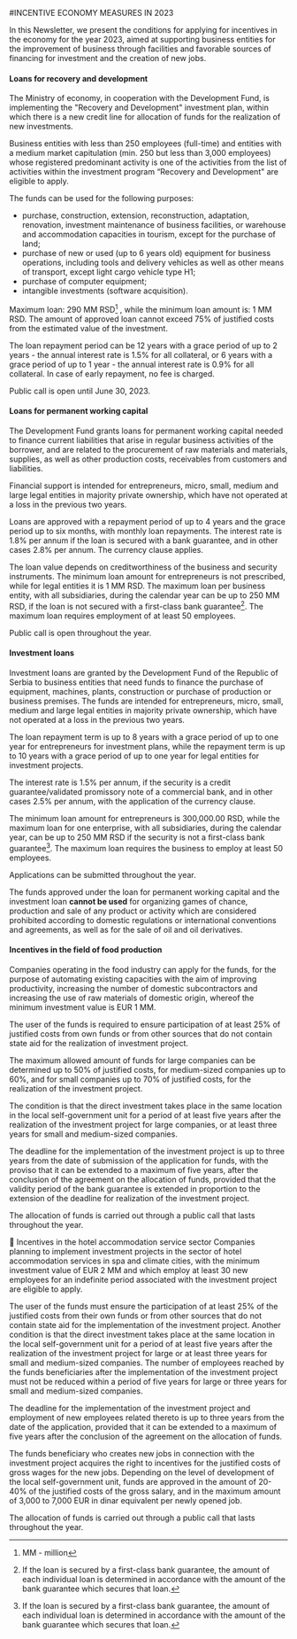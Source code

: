 #INCENTIVE ECONOMY MEASURES IN 2023

In this Newsletter, we present the conditions for applying for incentives in the economy for the year 2023, aimed at supporting business entities for the improvement of business through facilities and favorable sources of financing for investment and the creation of new jobs.

#### Loans for recovery and development

The Ministry of economy, in cooperation with the Development Fund, is implementing the "Recovery and Development" investment plan, within which there is a new credit line for allocation of funds for the realization of new investments.

Business entities with less than 250 employees (full-time) and entities with a medium market capitulation (min. 250 but less than 3,000 employees) whose registered predominant activity is one of the activities from the list of activities within the investment program “Recovery and Development" are eligible to apply. 

The funds can be used for the following purposes:

- purchase, construction, extension, reconstruction, adaptation, renovation, investment maintenance of business facilities, or warehouse and accommodation capacities in tourism, except for the purchase of land;
- purchase of new or used (up to 6 years old) equipment for business operations, including tools and delivery vehicles as well as other means of transport, except light cargo vehicle type H1;
- purchase of computer equipment;
- intangible investments (software acquisition).

Maximum loan: 290 MM RSD[^1] , while the minimum loan amount is: 1 MM RSD. The amount of approved loan cannot exceed 75% of justified costs from the estimated value of the investment.

The loan repayment period can be 12 years with a grace period of up to 2 years - the annual interest rate is 1.5%  for all collateral, or 6 years with a grace period of up to 1 year - the annual interest rate is 0.9% for all collateral. In case of early repayment, no fee is charged.

Public call is open until June 30, 2023.

#### Loans for permanent working capital

The Development Fund grants loans for permanent working capital needed to finance current liabilities that arise in regular business activities of the borrower, and are related to the procurement of raw materials and materials, supplies, as well as other production costs, receivables from customers and liabilities.

Financial support is intended for entrepreneurs, micro, small, medium and large legal entities in majority private ownership, which have not operated at a loss in the previous two years.

Loans are approved with a repayment period of up to 4 years and the grace period up to six months, with monthly loan repayments. The interest rate is 1.8% per annum if the loan is secured with a bank guarantee, and in other cases 2.8% per annum. The currency clause applies.

The loan value depends on creditworthiness of the business and security instruments. The minimum loan amount for entrepreneurs is not prescribed, while for legal entities it is 1 MM RSD. The maximum loan per business entity, with all subsidiaries, during the calendar year can be up to 250 MM RSD, if the loan is not secured with a first-class bank guarantee[^2]. The maximum loan requires employment of at least 50 employees.

Public call is open throughout the year.

#### Investment loans
Investment loans are granted by the Development Fund of the Republic of Serbia to business entities that need funds to finance the purchase of equipment, machines, plants, construction or purchase of production or business premises. The funds are intended for entrepreneurs, micro, small, medium and large legal entities in majority private ownership, which have not operated at a loss in the previous two years.

The loan repayment term is up to 8 years with a grace period of up to one year for entrepreneurs for investment plans, while the repayment term is up to 10 years with a grace period of up to one year for legal entities for investment projects.

The interest rate is 1.5% per annum, if the security is a credit guarantee/validated promissory note of a commercial bank, and in other cases 2.5% per annum, with the application of the currency clause.

The minimum loan amount for entrepreneurs is 300,000.00 RSD, while the maximum loan for one enterprise, with all subsidiaries, during the calendar year, can be up to 250 MM RSD if the security is not a first-class bank guarantee[^3]. The maximum loan requires the business to employ at least 50 employees.

Applications can be submitted throughout the year.

The funds approved under the loan for permanent working capital and the investment loan **cannot be used** for organizing games of chance, production and sale of any product or activity which are considered prohibited according to domestic regulations or international conventions and agreements, as well as for the sale of oil and oil derivatives.

#### Incentives in the field of food production

Companies operating in the food industry can apply for the funds, for the purpose of automating existing capacities with the aim of improving productivity, increasing the number of domestic subcontractors and increasing the use of raw materials of domestic origin, whereof the minimum investment value is EUR 1 MM.

The user of the funds is required to ensure participation of at least 25% of justified costs from own funds or from other sources that do not contain state aid for the realization of investment project.

The maximum allowed amount of funds for large companies can be determined up to 50% of justified costs, for medium-sized companies up to 60%, and for small companies up to 70% of justified costs, for the realization of the investment project.

The condition is that the direct investment takes place in the same location in the local self-government unit for a period of at least five years after the realization of the investment project for large companies, or at least three years for small and medium-sized companies.

The deadline for the implementation of the investment project is up to three years from the date of submission of the application for funds, with the proviso that it can be extended to a maximum of five years, after the conclusion of the agreement on the allocation of funds, provided that the validity period of the bank guarantee is extended in proportion to the extension of the deadline for realization of the investment project.

The allocation of funds is carried out through a public call that lasts throughout the year.

	Incentives in the hotel accommodation service sector
Companies planning to implement investment projects in the sector of hotel accommodation services in spa and climate cities, with the minimum investment value of EUR 2 MM and which employ at least 30 new employees for an indefinite period associated with the investment project are eligible to apply.

The user of the funds must ensure the participation of at least 25% of the justified costs from their own funds or from other sources that do not contain state aid for the implementation of the investment project. Another condition is that the direct investment takes place at the same location in the local self-government unit for a period of at least five years after the realization of the investment project for large or at least three years for small and medium-sized companies. The number of employees reached by the funds beneficiaries after the implementation of the investment project must not be reduced within a period of five years for large or three years for small and medium-sized companies.

The deadline for the implementation of the investment project and employment of new employees related thereto is up to three years from the date of the application, provided that it can be extended to a maximum of five years after the conclusion of the agreement on the allocation of funds.

The funds beneficiary who creates new jobs in connection with the investment project acquires the right to incentives for the justified costs of gross wages for the new jobs. Depending on the level of development of the local self-government unit, funds are approved in the amount of 20-40% of the justified costs of the gross salary, and in the maximum amount of 3,000 to 7,000 EUR in dinar equivalent per newly opened job.

The allocation of funds is carried out through a public call that lasts throughout the year. 

[^1]: MM - million
[^2]: If the loan is secured by a first-class bank guarantee, the amount of each individual loan is determined in accordance with the amount of the bank guarantee which secures that loan.
[^3]: If the loan is secured by a first-class bank guarantee, the amount of each individual loan is determined in accordance with the amount of the bank guarantee which secures that loan.